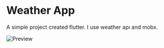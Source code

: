 # Weather App


A simple project created flutter. I use weather apı and mobx.

![Preview](https://media.giphy.com/media/LVQFepTLnUJEaiyZc1/giphy.gif)

